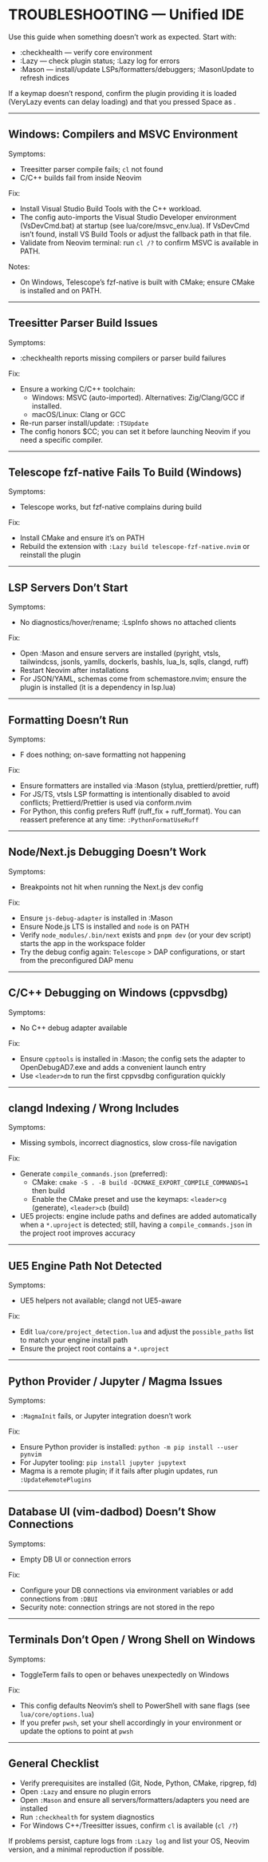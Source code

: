 # TROUBLESHOOTING — Unified IDE

Use this guide when something doesn’t work as expected. Start with:
- :checkhealth — verify core environment
- :Lazy — check plugin status; :Lazy log for errors
- :Mason — install/update LSPs/formatters/debuggers; :MasonUpdate to refresh indices

If a keymap doesn’t respond, confirm the plugin providing it is loaded (VeryLazy events can delay loading) and that you pressed Space as <leader>.

---

## Windows: Compilers and MSVC Environment

Symptoms:
- Treesitter parser compile fails; `cl` not found
- C/C++ builds fail from inside Neovim

Fix:
- Install Visual Studio Build Tools with the C++ workload.
- The config auto-imports the Visual Studio Developer environment (VsDevCmd.bat) at startup (see lua/core/msvc_env.lua). If VsDevCmd isn’t found, install VS Build Tools or adjust the fallback path in that file.
- Validate from Neovim terminal: run `cl /?` to confirm MSVC is available in PATH.

Notes:
- On Windows, Telescope’s fzf-native is built with CMake; ensure CMake is installed and on PATH.

---

## Treesitter Parser Build Issues

Symptoms:
- :checkhealth reports missing compilers or parser build failures

Fix:
- Ensure a working C/C++ toolchain:
  - Windows: MSVC (auto-imported). Alternatives: Zig/Clang/GCC if installed.
  - macOS/Linux: Clang or GCC
- Re-run parser install/update: `:TSUpdate`
- The config honors $CC; you can set it before launching Neovim if you need a specific compiler.

---

## Telescope fzf-native Fails To Build (Windows)

Symptoms:
- Telescope works, but fzf-native complains during build

Fix:
- Install CMake and ensure it’s on PATH
- Rebuild the extension with `:Lazy build telescope-fzf-native.nvim` or reinstall the plugin

---

## LSP Servers Don’t Start

Symptoms:
- No diagnostics/hover/rename; :LspInfo shows no attached clients

Fix:
- Open :Mason and ensure servers are installed (pyright, vtsls, tailwindcss, jsonls, yamlls, dockerls, bashls, lua_ls, sqlls, clangd, ruff)
- Restart Neovim after installations
- For JSON/YAML, schemas come from schemastore.nvim; ensure the plugin is installed (it is a dependency in lsp.lua)

---

## Formatting Doesn’t Run

Symptoms:
- <leader>F does nothing; on-save formatting not happening

Fix:
- Ensure formatters are installed via :Mason (stylua, prettierd/prettier, ruff)
- For JS/TS, vtsls LSP formatting is intentionally disabled to avoid conflicts; Prettierd/Prettier is used via conform.nvim
- For Python, this config prefers Ruff (ruff_fix + ruff_format). You can reassert preference at any time: `:PythonFormatUseRuff`

---

## Node/Next.js Debugging Doesn’t Work

Symptoms:
- Breakpoints not hit when running the Next.js dev config

Fix:
- Ensure `js-debug-adapter` is installed in :Mason
- Ensure Node.js LTS is installed and `node` is on PATH
- Verify `node_modules/.bin/next` exists and `pnpm dev` (or your dev script) starts the app in the workspace folder
- Try the debug config again: `Telescope` > DAP configurations, or start from the preconfigured DAP menu

---

## C/C++ Debugging on Windows (cppvsdbg)

Symptoms:
- No C++ debug adapter available

Fix:
- Ensure `cpptools` is installed in :Mason; the config sets the adapter to OpenDebugAD7.exe and adds a convenient launch entry
- Use `<leader>dm` to run the first cppvsdbg configuration quickly

---

## clangd Indexing / Wrong Includes

Symptoms:
- Missing symbols, incorrect diagnostics, slow cross-file navigation

Fix:
- Generate `compile_commands.json` (preferred):
  - CMake: `cmake -S . -B build -DCMAKE_EXPORT_COMPILE_COMMANDS=1` then build
  - Enable the CMake preset and use the keymaps: `<leader>cg` (generate), `<leader>cb` (build)
- UE5 projects: engine include paths and defines are added automatically when a `*.uproject` is detected; still, having a `compile_commands.json` in the project root improves accuracy

---

## UE5 Engine Path Not Detected

Symptoms:
- UE5 helpers not available; clangd not UE5-aware

Fix:
- Edit `lua/core/project_detection.lua` and adjust the `possible_paths` list to match your engine install path
- Ensure the project root contains a `*.uproject`

---

## Python Provider / Jupyter / Magma Issues

Symptoms:
- `:MagmaInit` fails, or Jupyter integration doesn’t work

Fix:
- Ensure Python provider is installed: `python -m pip install --user pynvim`
- For Jupyter tooling: `pip install jupyter jupytext`
- Magma is a remote plugin; if it fails after plugin updates, run `:UpdateRemotePlugins`

---

## Database UI (vim-dadbod) Doesn’t Show Connections

Symptoms:
- Empty DB UI or connection errors

Fix:
- Configure your DB connections via environment variables or add connections from `:DBUI`
- Security note: connection strings are not stored in the repo

---

## Terminals Don’t Open / Wrong Shell on Windows

Symptoms:
- ToggleTerm fails to open or behaves unexpectedly on Windows

Fix:
- This config defaults Neovim’s shell to PowerShell with sane flags (see `lua/core/options.lua`)
- If you prefer `pwsh`, set your shell accordingly in your environment or update the options to point at `pwsh`

---

## General Checklist

- Verify prerequisites are installed (Git, Node, Python, CMake, ripgrep, fd)
- Open `:Lazy` and ensure no plugin errors
- Open `:Mason` and ensure all servers/formatters/adapters you need are installed
- Run `:checkhealth` for system diagnostics
- For Windows C++/Treesitter issues, confirm `cl` is available (`cl /?`)

If problems persist, capture logs from `:Lazy log` and list your OS, Neovim version, and a minimal reproduction if possible.
